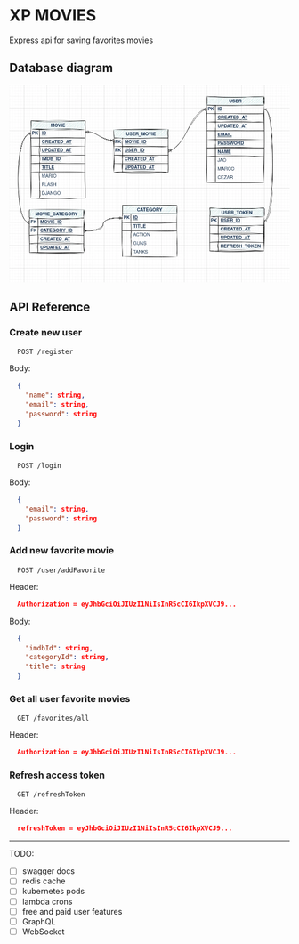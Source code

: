 # XP MOVIES

Express api for saving favorites movies

## Database diagram

![Database](./xp-movie-CURRENT.webp)


## API Reference

### Create new user

```http
  POST /register
```

Body:

```json
  {
    "name": string,
    "email": string,
    "password": string
  }
```

### Login

```http
  POST /login
```

Body:

```json
  {
    "email": string,
    "password": string
  }
```

### Add new favorite movie

```http
  POST /user/addFavorite
```

Header:

```json
  Authorization = eyJhbGciOiJIUzI1NiIsInR5cCI6IkpXVCJ9...
```

Body:

```json
  {
    "imdbId": string,
    "categoryId": string,
    "title": string
  }
```

### Get all user favorite movies

```http
  GET /favorites/all
```

Header:

```json
  Authorization = eyJhbGciOiJIUzI1NiIsInR5cCI6IkpXVCJ9...
```

### Refresh access token

```http
  GET /refreshToken
```

Header:

```json
  refreshToken = eyJhbGciOiJIUzI1NiIsInR5cCI6IkpXVCJ9...
```

---

TODO:
  - [ ] swagger docs
  - [ ] redis cache
  - [ ] kubernetes pods
  - [ ] lambda crons
  - [ ] free and paid user features
  - [ ] GraphQL 
  - [ ] WebSocket
